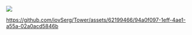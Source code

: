 ![](https://github.com/iovSerg/Tower/blob/main/Assets/Tower/Texture/Banner.png)

https://github.com/iovSerg/Tower/assets/62199466/94a0f097-1eff-4ae1-a55a-02a0acd5846b


